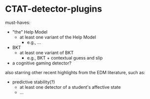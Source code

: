 # CTAT-detector-plugins


must-haves:
- "the" Help Model
	- at least one variant of the Help Model
		- e.g., ...
- BKT
	- at least one variant of BKT
		- e.g., BKT + contextual guess and slip
- a cognitive gaming detector?
  
also starring other recent highlights from the EDM literature, such as: 
- predictive stability(?)
	- at least one detector of a student's affective state
 	 - ...
